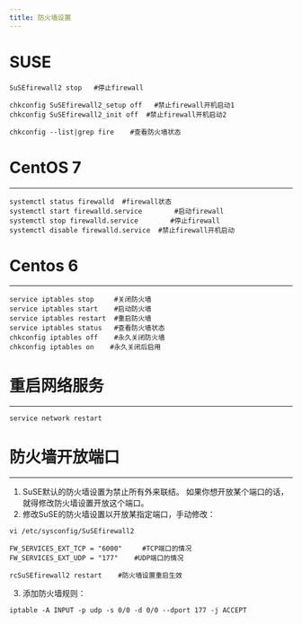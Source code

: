 ```yaml
---
title: 防火墙设置
---
```


# SUSE

```
SuSEfirewall2 stop   #停止firewall

chkconfig SuSEfirewall2_setup off   #禁止firewall开机启动1
chkconfig SuSEfirewall2_init off  #禁止firewall开机启动2

chkconfig --list|grep fire    #查看防火墙状态
```

# CentOS 7

--------------------------------------------------------------------------------

```
systemctl status firewalld  #firewall状态
systemctl start firewalld.service        #启动firewall
systemctl stop firewalld.service        #停止firewall
systemctl disable firewalld.service  #禁止firewall开机启动
```

# Centos 6

--------------------------------------------------------------------------------

```
service iptables stop     #关闭防火墙
service iptables start    #启动防火墙
service iptables restart  #重启防火墙
service iptables status   #查看防火墙状态
chkconfig iptables off    #永久关闭防火墙
chkconfig iptables on    #永久关闭后启用
```

# 重启网络服务

--------------------------------------------------------------------------------

```
service network restart
```

# 防火墙开放端口

--------------------------------------------------------------------------------

1. SuSE默认的防火墙设置为禁止所有外来联结。 如果你想开放某个端口的话，就得修改防火墙设置开放这个端口。
2. 修改SuSE的防火墙设置以开放某指定端口，手动修改：

  ```
  vi /etc/sysconfig/SuSEfirewall2
  ```

  ```
  FW_SERVICES_EXT_TCP = "6000"     #TCP端口的情况
  FW_SERVICES_EXT_UDP = "177"    #UDP端口的情况
  ```

  ```
  rcSuSEfirewall2 restart    #防火墙设置重启生效
  ```

3. 添加防火墙规则：

  ```
  iptable -A INPUT -p udp -s 0/0 -d 0/0 --dport 177 -j ACCEPT
  ```
